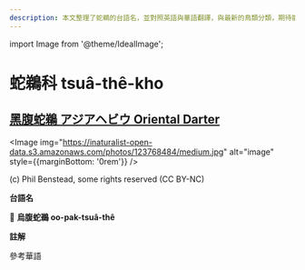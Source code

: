 ```yaml
---
description: 本文整理了蛇鵜的台語名，並對照英語與華語翻譯，與最新的鳥類分類，期待能夠供未來的台語鳥類圖鑑當作參考
---
```


import Image from '@theme/IdealImage';

# 蛇鵜科 tsuâ-thê-kho

## [黑腹蛇鵜 アジアヘビウ Oriental Darter](https://ebird.org/species/darter2)

<Image img="https://inaturalist-open-data.s3.amazonaws.com/photos/123768484/medium.jpg" alt="image" style={{marginBottom: '0rem'}} />

<div className="image-caption">
(c) Phil Benstead, some rights reserved (CC BY-NC)
</div>

**台語名**

🎯 **烏腹蛇鵜 oo-pak-tsuâ-thê**

**註解**

參考華語
